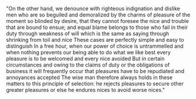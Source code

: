 "On the other hand, we denounce with righteous indignation and dislike men who are so beguiled and demoralized by the charms of pleasure of the moment
so blinded by desire, that they cannot foresee the nice and trouble that are bound to ensue; and equal blame belongs to those who fail in their duty through weakness of will
which is the same as saying through shrinking from toil and nice
These cases are perfectly simple and easy to distinguish
In a free hour, when our power of choice is untrammelled and when nothing prevents our being able to do what we like best
every pleasure is to be welcomed and every nice avoided
 But in certain circumstances and owing to the claims of duty
 or the obligations of business
 it will frequently occur that pleasures have to be repudiated
and annoyances accepted
The wise man therefore always holds in these matters to this principle of selection: he rejects pleasures to secure other greater pleasures
or else he endures nices to avoid worse nices."